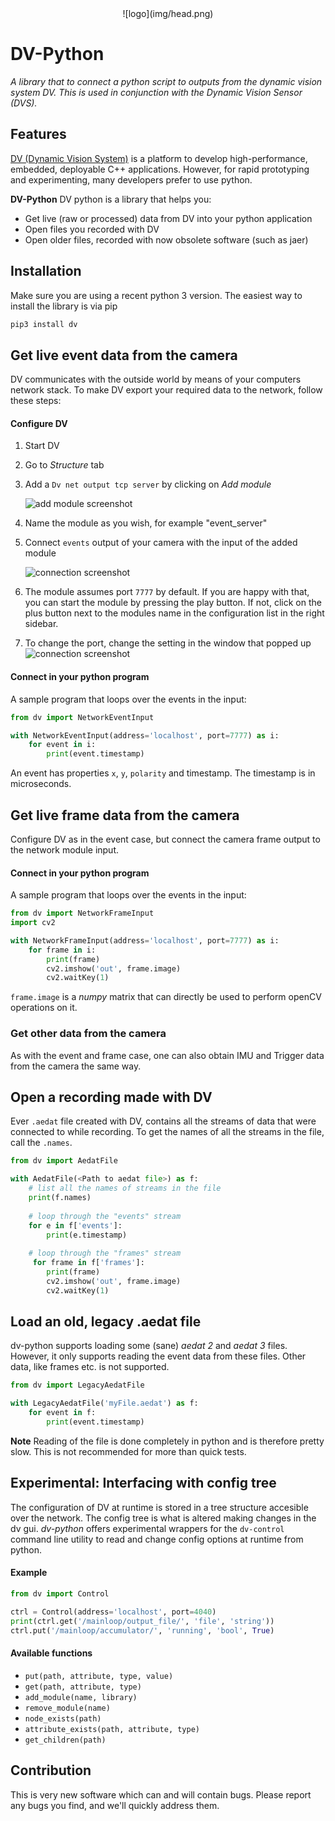 <center>![logo](img/head.png)</center>

# DV-Python

*A library that to connect a python script to outputs from the dynamic vision system DV. This is used in conjunction with the Dynamic Vision Sensor (DVS).*

## Features
[DV (Dynamic Vision System)](https://inivation.gitlab.io/dv-docs/) is a platform to develop high-performance, embedded, deployable C++ applications. However, for rapid prototyping and experimenting, many developers prefer to use python. 

**DV-Python** DV python is a library that helps you:

* Get live (raw or processed) data from DV into your python application
* Open files you recorded with DV
* Open older files, recorded with now obsolete software (such as jaer)

## Installation
Make sure you are using a recent python 3 version.
The easiest way to install the library is via pip

```bash
pip3 install dv
```

## Get live event data from the camera

DV communicates with the outside world by means of your computers network stack. To make DV export your required data to the network, follow these steps:

#### Configure DV

1. Start DV
2. Go to *Structure* tab
3. Add a `Dv net output tcp server` by clicking on *Add module*

   ![add module screenshot](img/1.png)

4. Name the module as you wish, for example "event_server"
5. Connect `events` output of your camera with the input of the added module

   ![connection screenshot](img/2.png)

6. The module assumes port `7777` by default. If you are happy with that, you can start the module by pressing the play button. If not, click on the plus button next to the modules name in the configuration list in the right sidebar. 
7. To change the port, change the setting in the window that popped up
   ![connection screenshot](img/3.png)



#### Connect in your python program

A sample program that loops over the events in the input:

```python
from dv import NetworkEventInput

with NetworkEventInput(address='localhost', port=7777) as i:
    for event in i:
        print(event.timestamp)
```

An event has properties `x`, `y`, `polarity` and timestamp. The timestamp is in microseconds.

## Get live frame data from the camera

Configure DV as in the event case, but connect the camera frame output to the network module input.

#### Connect in your python program

A sample program that loops over the events in the input:

```python
from dv import NetworkFrameInput
import cv2

with NetworkFrameInput(address='localhost', port=7777) as i:
    for frame in i:
        print(frame)
        cv2.imshow('out', frame.image)
        cv2.waitKey(1)
```

`frame.image` is a *numpy* matrix that can directly be used to perform openCV operations on it.

### Get other data from the camera
As with the event and frame case, one can also obtain IMU and Trigger data from the camera the same way.


## Open a recording made with DV

Ever `.aedat` file created with DV, contains all the streams of data that were connected to while recording. To get the names of all the streams in the file, call the `.names`.

```python
from dv import AedatFile

with AedatFile(<Path to aedat file>) as f:
	# list all the names of streams in the file
    print(f.names)
    
    # loop through the "events" stream
    for e in f['events']:
        print(e.timestamp)
        
    # loop through the "frames" stream
     for frame in f['frames']:
        print(frame)
        cv2.imshow('out', frame.image)
        cv2.waitKey(1)

```



## Load an old, legacy .aedat file
dv-python supports loading some (sane) *aedat 2* and *aedat 3* files. However, it only supports reading the event data from these files. Other data, like frames etc. is not supported.

```python
from dv import LegacyAedatFile

with LegacyAedatFile('myFile.aedat') as f:
	for event in f:
		print(event.timestamp)
```

**Note** Reading of the file is done completely in python and is therefore pretty slow. This is not recommended for more than quick tests.

## Experimental: Interfacing with config tree

The configuration of DV at runtime is stored in a tree structure accesible over the network. The config tree is what is altered making changes in the dv gui. *dv-python* offers experimental wrappers for the `dv-control` command line utility to read and change config options at runtime from python.

#### Example

```python
from dv import Control

ctrl = Control(address='localhost', port=4040)
print(ctrl.get('/mainloop/output_file/', 'file', 'string'))
ctrl.put('/mainloop/accumulator/', 'running', 'bool', True)
```

#### Available functions

* `put(path, attribute, type, value)`
* `get(path, attribute, type)`
* `add_module(name, library)`
* `remove_module(name)`
* `node_exists(path)`
* `attribute_exists(path, attribute, type)`
* `get_children(path)`


## Contribution

This is very new software which can and will contain bugs. Please report any bugs you find, and we'll quickly address them.
